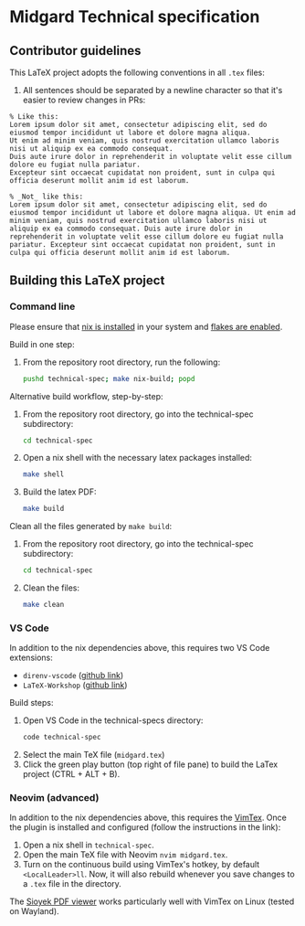 # Midgard Technical specification

## Contributor guidelines

This LaTeX project adopts the following conventions in all `.tex` files:

1. All sentences should be separated by a newline character so that it's easier to review changes in PRs:
```
% Like this:
Lorem ipsum dolor sit amet, consectetur adipiscing elit, sed do eiusmod tempor incididunt ut labore et dolore magna aliqua.
Ut enim ad minim veniam, quis nostrud exercitation ullamco laboris nisi ut aliquip ex ea commodo consequat.
Duis aute irure dolor in reprehenderit in voluptate velit esse cillum dolore eu fugiat nulla pariatur.
Excepteur sint occaecat cupidatat non proident, sunt in culpa qui officia deserunt mollit anim id est laborum.

% _Not_ like this:
Lorem ipsum dolor sit amet, consectetur adipiscing elit, sed do eiusmod tempor incididunt ut labore et dolore magna aliqua. Ut enim ad minim veniam, quis nostrud exercitation ullamco laboris nisi ut aliquip ex ea commodo consequat. Duis aute irure dolor in reprehenderit in voluptate velit esse cillum dolore eu fugiat nulla pariatur. Excepteur sint occaecat cupidatat non proident, sunt in culpa qui officia deserunt mollit anim id est laborum.
```

## Building this LaTeX project

### Command line

Please ensure that [nix is installed](https://nixos.org/download/#download-nix) in your system and [flakes are enabled](https://nixos.wiki/wiki/Flakes).

Build in one step:

1. From the repository root directory, run the following:
    ```bash
    pushd technical-spec; make nix-build; popd
    ```

Alternative build workflow, step-by-step:

1. From the repository root directory, go into the technical-spec subdirectory:
    ```bash
    cd technical-spec
    ```
2. Open a nix shell with the necessary latex packages installed:
    ```bash
    make shell
    ```
3. Build the latex PDF:
    ```bash
    make build
    ```

Clean all the files generated by `make build`:

1. From the repository root directory, go into the technical-spec subdirectory:
    ```bash
    cd technical-spec
    ```

2. Clean the files:
    ```bash
    make clean
    ```

### VS Code

In addition to the nix dependencies above, this requires two VS Code extensions:

- `direnv-vscode` ([github link](https://github.com/direnv/direnv-vscode))
- `LaTeX-Workshop` ([github link](https://github.com/James-Yu/LaTeX-Workshop))

Build steps:

1. Open VS Code in the technical-specs directory:
    ```bash
    code technical-spec
    ```
2. Select the main TeX file (`midgard.tex`)
3. Click the green play button (top right of file pane) to build the LaTex project (CTRL + ALT + B).

### Neovim (advanced)

In addition to the nix dependencies above, this requires the [VimTex](https://github.com/lervag/vimtex). Once the plugin is installed and configured (follow the instructions in the link):

1. Open a nix shell in `technical-spec`.
2. Open the main TeX file with Neovim `nvim midgard.tex`.
3. Turn on the continuous build using VimTex's hotkey, by default `<LocalLeader>ll`. Now, it will also rebuild whenever you save changes to a `.tex` file in the directory.

The [Sioyek PDF viewer](https://sioyek.info/) works particularly well with VimTex on Linux (tested on Wayland).
